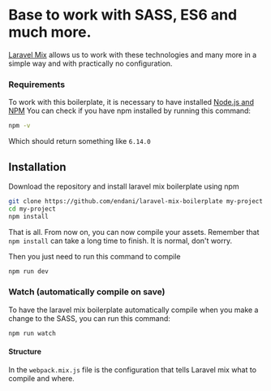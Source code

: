 # Base to work with SASS, ES6 and much more.
[Laravel Mix](https://github.com/JeffreyWay/laravel-mix) allows us to work with these technologies and many more in a simple way and with practically no configuration.

### Requirements
To work with this boilerplate, it is necessary to have installed [Node.js and NPM](https://nodejs.org/en/)
You can check if you have npm installed by running this command:
```bash
npm -v
```
Which should return something like `6.14.0`

## Installation
Download the repository and install laravel mix boilerplate using npm
```bash
git clone https://github.com/endani/laravel-mix-boilerplate my-project
cd my-project
npm install
```
That is all. From now on, you can now compile your assets.
Remember that `npm install` can take a long time to finish. It is normal, don't worry.

Then you just need to run this command to compile
```bash
npm run dev
```

### Watch (automatically compile on save)
To have the laravel mix boilerplate automatically compile when you make a change to the SASS, you can run this command:
```bash
npm run watch
```

#### Structure

In the `webpack.mix.js` file is the configuration that tells Laravel mix what to compile and where.